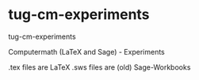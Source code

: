 # tug-cm-experiments
tug-cm-experiments

Computermath (LaTeX and Sage) - Experiments

.tex files are LaTeX 
.sws files are (old) Sage-Workbooks